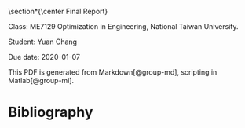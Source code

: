 \section*{\center Final Report}

Class: ME7129 Optimization in Engineering, National Taiwan University.

Student: Yuan Chang

Due date: 2020-01-07

This PDF is generated from Markdown[@group-md], scripting in Matlab[@group-ml].

# Bibliography
